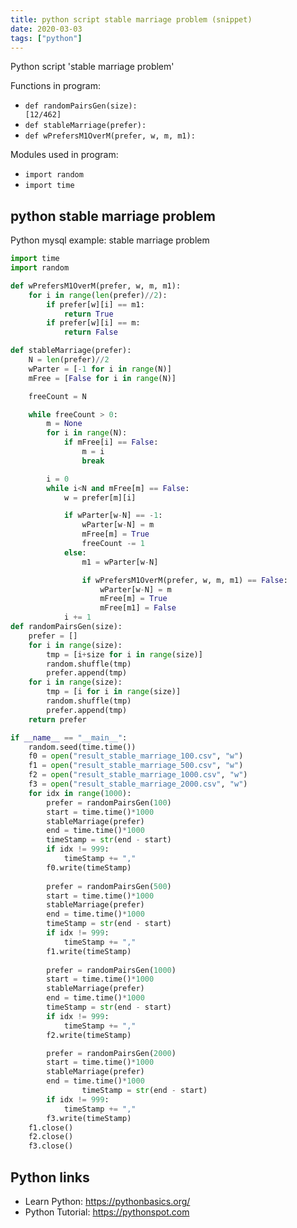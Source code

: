 ```yaml
---
title: python script stable marriage problem (snippet)
date: 2020-03-03
tags: ["python"]
---
```

Python script 'stable marriage problem'

Functions in program: 
* `def randomPairsGen(size):                                                                                                                                                    [12/462]`
* `def stableMarriage(prefer):`
* `def wPrefersM1OverM(prefer, w, m, m1):`

Modules used in program: 
* `import random`
* `import time`

## python stable marriage problem

Python mysql example: stable marriage problem

```python
import time
import random

def wPrefersM1OverM(prefer, w, m, m1):
    for i in range(len(prefer)//2):
        if prefer[w][i] == m1:
            return True
        if prefer[w][i] == m:
            return False

def stableMarriage(prefer):
    N = len(prefer)//2
    wParter = [-1 for i in range(N)]
    mFree = [False for i in range(N)]

    freeCount = N

    while freeCount > 0:
        m = None
        for i in range(N):
            if mFree[i] == False:
                m = i
                break

        i = 0
        while i<N and mFree[m] == False:
            w = prefer[m][i]

            if wParter[w-N] == -1:
                wParter[w-N] = m
                mFree[m] = True
                freeCount -= 1
            else:
                m1 = wParter[w-N]

                if wPrefersM1OverM(prefer, w, m, m1) == False:
                    wParter[w-N] = m
                    mFree[m] = True
                    mFree[m1] = False
            i += 1
def randomPairsGen(size):                                                                                                                                                    [12/462]
    prefer = []
    for i in range(size):
        tmp = [i+size for i in range(size)]
        random.shuffle(tmp)
        prefer.append(tmp)
    for i in range(size):
        tmp = [i for i in range(size)]
        random.shuffle(tmp)
        prefer.append(tmp)
    return prefer

if __name__ == "__main__":
    random.seed(time.time())
    f0 = open("result_stable_marriage_100.csv", "w")
    f1 = open("result_stable_marriage_500.csv", "w")
    f2 = open("result_stable_marriage_1000.csv", "w")
    f3 = open("result_stable_marriage_2000.csv", "w")
    for idx in range(1000):
        prefer = randomPairsGen(100)
        start = time.time()*1000
        stableMarriage(prefer)
        end = time.time()*1000
        timeStamp = str(end - start)
        if idx != 999:
            timeStamp += ","
        f0.write(timeStamp)
        
        prefer = randomPairsGen(500)
        start = time.time()*1000
        stableMarriage(prefer)
        end = time.time()*1000
        timeStamp = str(end - start)
        if idx != 999:
            timeStamp += ","
        f1.write(timeStamp)
        
        prefer = randomPairsGen(1000)
        start = time.time()*1000
        stableMarriage(prefer)
        end = time.time()*1000
        timeStamp = str(end - start)
        if idx != 999:
            timeStamp += ","
        f2.write(timeStamp)

        prefer = randomPairsGen(2000)
        start = time.time()*1000
        stableMarriage(prefer)
        end = time.time()*1000
                timeStamp = str(end - start)
        if idx != 999:
            timeStamp += ","
        f3.write(timeStamp)
    f1.close()
    f2.close()
    f3.close()

```

## Python links

- Learn Python: https://pythonbasics.org/
- Python Tutorial: https://pythonspot.com
